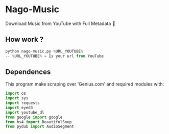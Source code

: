 # Nago-Music
Download Music from YouTube with Full Metadata  :musical_note:

## How work ?
```python
python nago-music.py %URL_YOUTUBE%
-- %URL_YOUTUBE% = Is your url from YouTube
```

## Dependences
This program make scraping over 'Genius.com' and required modules with:

```python
import os
import sys
import requests
import eyed3
import youtube_dl
from google import google
from bs4 import BeautifulSoup
from pydub import AudioSegment
```

